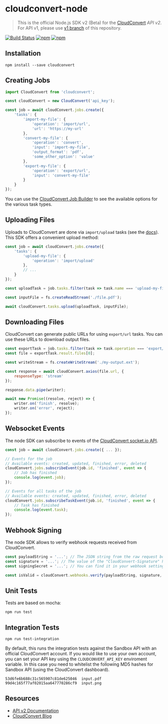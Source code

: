 # cloudconvert-node


> This is the official Node.js SDK v2 (Beta) for the [CloudConvert](https://cloudconvert.com/api/v2) _API v2_. 
> For API v1, please use [v1 branch](https://github.com/cloudconvert/cloudconvert-node/tree/v1) of this repository.

[![Build Status](https://travis-ci.org/cloudconvert/cloudconvert-node.svg?branch=master)](https://travis-ci.org/cloudconvert/cloudconvert-node)
[![npm](https://img.shields.io/npm/v/cloudconvert.svg)](https://www.npmjs.com/package/cloudconvert)
[![npm](https://img.shields.io/npm/dt/cloudconvert.svg)](https://www.npmjs.com/package/cloudconvert)

## Installation


    npm install --save cloudconvert
    

## Creating Jobs

```js
import CloudConvert from 'cloudconvert';

const cloudConvert = new CloudConvert('api_key');

const job = await cloudConvert.jobs.create({
    'tasks': {
        'import-my-file': {
            'operation': 'import/url',
            'url': 'https://my-url'
        },
        'convert-my-file': {
            'operation': 'convert',
            'input': 'import-my-file',
            'output_format': 'pdf',
            'some_other_option': 'value'
        },
        'export-my-file': {
            'operation': 'export/url',
            'input': 'convert-my-file'
        }
    }
});
```
You can use the [CloudConvert Job Builder](https://cloudconvert.com/api/v2/jobs/builder) to see the available options for the various task types.


## Uploading Files

Uploads to CloudConvert are done via `import/upload` tasks (see the [docs](https://cloudconvert.com/api/v2/import#import-upload-tasks)). This SDK offers a convenient upload method:

```js
const job = await cloudConvert.jobs.create({
    'tasks': {
        'upload-my-file': {
            'operation': 'import/upload'          
        },
        // ...
    }
});

const uploadTask = job.tasks.filter(task => task.name === 'upload-my-file')[0];

const inputFile = fs.createReadStream('./file.pdf');

await cloudConvert.tasks.upload(uploadTask, inputFile);
```


## Downloading Files

CloudConvert can generate public URLs for using `export/url` tasks. You can use these URLs to download output files.

```js
const exportTask = job.tasks.filter(task => task.operation === 'export/url')[0];
const file = exportTask.result.files[0];

const writeStream = fs.createWriteStream('./my-output.ext');

const response = await cloudConvert.axios(file.url, {
    responseType: 'stream'
});

response.data.pipe(writer);

await new Promise((resolve, reject) => {
    writer.on('finish', resolve);
    writer.on('error', reject);
});
```

## Websocket Events

The node SDK can subscribe to events of the [CloudConvert socket.io API](https://cloudconvert.com/api/v2/socket#socket).


```js
const job = await cloudConvert.jobs.create({ ... });

// Events for the job
// Available events: created, updated, finished, error, deleted
cloudConvert.jobs.subscribeEvent(job.id, 'finished', event => {
    // Job has finished
    console.log(event.job);
});

// Events for all tasks of the job
// Available events: created, updated, finished, error, deleted
cloudConvert.jobs.subscribeTaskEvent(job.id, 'finished', event => {
    // Task has finished
    console.log(event.task);
});
```

## Webhook Signing

The node SDK allows to verify webhook requests received from CloudConvert.

```js
const payloadString = '...'; // The JSON string from the raw request body.
const signature = '...'; // The value of the "CloudConvert-Signature" header.
const signingSecret = '...'; // You can find it in your webhook settings.

const isValid = cloudConvert.webhooks.verify(payloadString, signature, signingSecret); // returns true or false
```

## Unit Tests

Tests are based on mocha: 

    npm run test



## Integration Tests

    npm run test-integration
    
    
By default, this runs the integration tests against the Sandbox API with an official CloudConvert account. If you would like to use your own account, you can set your API key using the `CLOUDCONVERT_API_KEY` enviroment variable. In this case you need to whitelist the following MD5 hashes for Sandbox API (using the CloudConvert dashboard).

    53d6fe6b688c31c565907c81de625046  input.pdf
    99d4c165f77af02015aa647770286cf9  input.png
    

## Resources

* [API v2 Documentation](https://cloudconvert.com/api/v2)
* [CloudConvert Blog](https://cloudconvert.com/blog)
